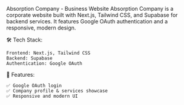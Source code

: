 Absorption Company - Business Website
Absorption Company is a corporate website built with Next.js, Tailwind CSS, and Supabase for backend services. It features Google OAuth authentication and a responsive, modern design.

🛠 Tech Stack:

    Frontend: Next.js, Tailwind CSS
    Backend: Supabase 
    Authentication: Google OAuth
    
🚀 Features:

    ✅ Google OAuth login
    ✅ Company profile & services showcase
    ✅ Responsive and modern UI
